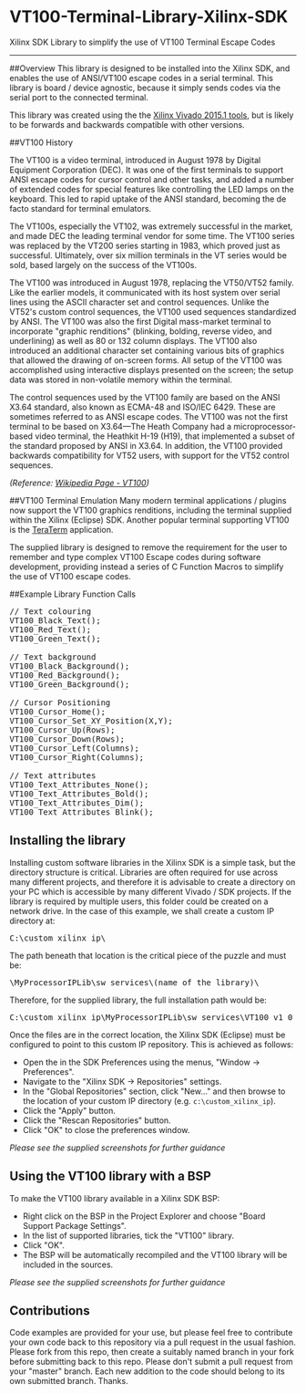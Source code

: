 # VT100-Terminal-Library-Xilinx-SDK
Xilinx SDK Library to simplify the use of VT100 Terminal Escape Codes

-----------------------------------

##Overview
This library is designed to be installed into the Xilinx SDK, and enables the use of ANSI/VT100 escape codes in a serial terminal.  This library is board / device agnostic, because it simply sends codes via the serial port to the connected terminal.

This library was created using the the [Xilinx Vivado 2015.1 tools](http://www.xilinx.com/support/download.html), but is likely to be forwards and backwards compatible with other versions.

##VT100 History

The VT100 is a video terminal, introduced in August 1978 by Digital Equipment Corporation (DEC). It was one of the first terminals to support ANSI escape codes for cursor control and other tasks, and added a number of extended codes for special features like controlling the LED lamps on the keyboard. This led to rapid uptake of the ANSI standard, becoming the de facto standard for terminal emulators.

The VT100s, especially the VT102, was extremely successful in the market, and made DEC the leading terminal vendor for some time. The VT100 series was replaced by the VT200 series starting in 1983, which proved just as successful. Ultimately, over six million terminals in the VT series would be sold, based largely on the success of the VT100s.

The VT100 was introduced in August 1978, replacing the VT50/VT52 family. Like the earlier models, it communicated with its host system over serial lines using the ASCII character set and control sequences. Unlike the VT52's custom control sequences, the VT100 used sequences standardized by ANSI. The VT100 was also the first Digital mass-market terminal to incorporate "graphic renditions" (blinking, bolding, reverse video, and underlining) as well as 80 or 132 column displays. The VT100 also introduced an additional character set containing various bits of graphics that allowed the drawing of on-screen forms. All setup of the VT100 was accomplished using interactive displays presented on the screen; the setup data was stored in non-volatile memory within the terminal.

The control sequences used by the VT100 family are based on the ANSI X3.64 standard, also known as ECMA-48 and ISO/IEC 6429. These are sometimes referred to as ANSI escape codes. The VT100 was not the first terminal to be based on X3.64—The Heath Company had a microprocessor-based video terminal, the Heathkit H-19 (H19), that implemented a subset of the standard proposed by ANSI in X3.64. In addition, the VT100 provided backwards compatibility for VT52 users, with support for the VT52 control sequences.

*(Reference: [Wikipedia Page - VT100](https://en.wikipedia.org/wiki/VT100))*


##VT100 Terminal Emulation
Many modern terminal applications / plugins now support the VT100 graphics renditions, including the terminal supplied within the Xilinx (Eclipse) SDK.  Another popular terminal supporting VT100 is the [TeraTerm](http://ttssh2.osdn.jp/) application.

The supplied library is designed to remove the requirement for the user to remember and type complex VT100 Escape codes during software development, providing instead a series of C Function Macros to simplify the use of VT100 escape codes.


##Example Library Function Calls

<pre>
// Text colouring
VT100_Black_Text();
VT100_Red_Text();
VT100_Green_Text();

// Text background
VT100_Black_Background();
VT100_Red_Background();
VT100_Green_Background();

// Cursor Positioning
VT100_Cursor_Home();
VT100_Cursor_Set_XY_Position(X,Y);
VT100_Cursor_Up(Rows);
VT100_Cursor_Down(Rows);
VT100_Cursor_Left(Columns);
VT100_Cursor_Right(Columns);

// Text attributes
VT100_Text_Attributes_None();
VT100_Text_Attributes_Bold();
VT100_Text_Attributes_Dim();
VT100_Text_Attributes_Blink();
</pre>


## Installing the library
Installing custom software libraries in the Xilinx SDK is a simple task, but the directory structure is critical.  Libraries are often required for use across many different projects, and therefore it is advisable to create a directory on your PC which is accessible by many different Vivado / SDK projects.   If the library is required by multiple users, this folder could be created on a network drive.  In the case of this example, we shall create a custom IP directory at:
<pre>
C:\custom_xilinx_ip\
</pre>

The path beneath that location is the critical piece of the puzzle and must be:

<pre>
\MyProcessorIPLib\sw_services\(name_of_the_library)\
</pre>

Therefore, for the supplied library, the full installation path would be:

<pre>
C:\custom_xilinx_ip\MyProcessorIPLib\sw_services\VT100_v1_0
</pre>

Once the files are in the correct location, the Xilinx SDK (Eclipse) must be configured to point to this custom IP repository.  This is achieved as follows:

- Open the in the SDK Preferences using the menus, "Window -> Preferences".
- Navigate to the "Xilinx SDK -> Repositories" settings.
- In the "Global Repositories" section, click "New..." and then browse to the location of your custom IP directory (e.g. `c:\custom_xilinx_ip`).
- Click the "Apply" button.
- Click the "Rescan Repositories" button.
- Click "OK" to close the preferences window.

*Please see the supplied screenshots for further guidance*


## Using the VT100 library with a BSP
To make the VT100 library available in a Xilinx SDK BSP:

- Right click on the BSP in the Project Explorer and choose "Board Support Package Settings".
- In the list of supported libraries, tick the "VT100" library.
- Click "OK".
- The BSP will be automatically recompiled and the VT100 library will be included in the sources.

*Please see the supplied screenshots for further guidance*

## Contributions
Code examples are provided for your use, but please feel free to contribute your own code back to this repository via a pull request in the usual fashion.  Please fork from this repo, then create a suitably named branch in your fork before submitting back to this repo.  Please don't submit a pull request from your "master" branch.  Each new addition to the code should belong to its own submitted branch.  Thanks. 


